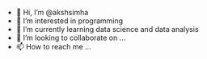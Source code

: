 - 👋 Hi, I’m @akshsimha
- 👀 I’m interested in programming
- 🌱 I’m currently learning data science and data analysis
- 💞️ I’m looking to collaborate on ...
- 📫 How to reach me ...

<!---
akshsimha/akshsimha is a ✨ special ✨ repository because its `README.md` (this file) appears on your GitHub profile.
You can click the Preview link to take a look at your changes.
--->
